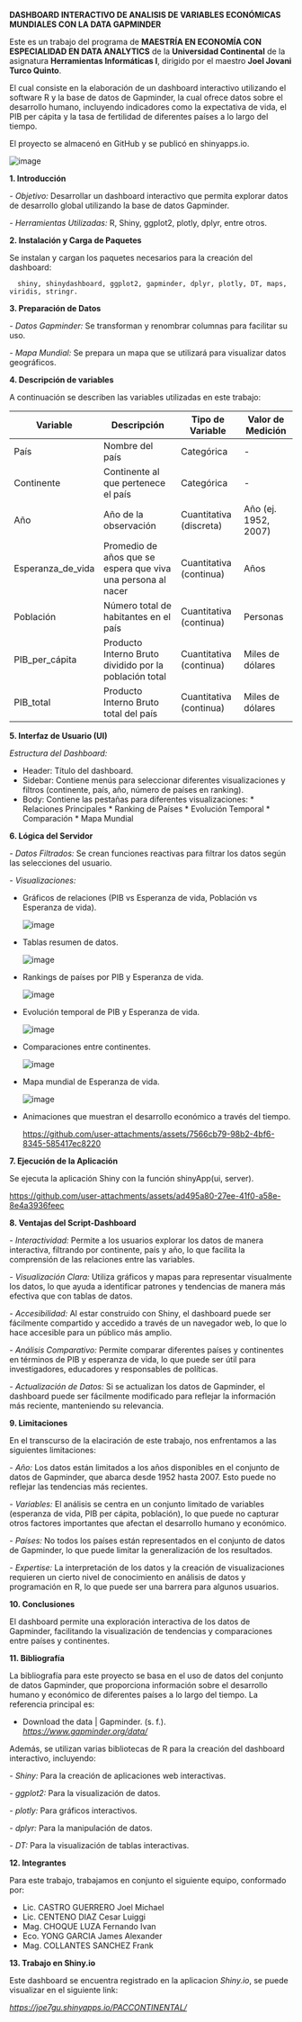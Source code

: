 **DASHBOARD INTERACTIVO DE ANALISIS DE VARIABLES ECONÓMICAS MUNDIALES CON LA DATA GAPMINDER**

Este es un trabajo del programa de **MAESTRÍA EN ECONOMÍA CON ESPECIALIDAD EN DATA ANALYTICS** de la **Universidad Continental** de la asignatura **Herramientas Informáticas I**, dirigido por el maestro **Joel Jovani Turco Quinto**.

El cual consiste en la elaboración de un dashboard interactivo utilizando el software R y la base de datos de Gapminder, la cual ofrece datos sobre el desarrollo humano, incluyendo indicadores como la expectativa de vida, el PIB per cápita y la tasa de fertilidad de diferentes países a lo largo del tiempo.

El proyecto se almacenó en GitHub y se publicó en shinyapps.io.

![image](https://github.com/user-attachments/assets/562b6484-0dd9-493a-a5ec-7241b46589e8)

**1. Introducción**

*- Objetivo:* Desarrollar un dashboard interactivo que permita explorar datos de desarrollo global utilizando la base de datos Gapminder.

*- Herramientas Utilizadas:* R, Shiny, ggplot2, plotly, dplyr, entre otros.


**2. Instalación y Carga de Paquetes**

  Se instalan y cargan los paquetes necesarios para la creación del dashboard:

      shiny, shinydashboard, ggplot2, gapminder, dplyr, plotly, DT, maps, viridis, stringr.


**3. Preparación de Datos**

*- Datos Gapminder:* Se transforman y renombrar columnas para facilitar su uso.
    
*- Mapa Mundial:* Se prepara un mapa que se utilizará para visualizar datos geográficos.


**4. Descripción de variables**

A continuación se describen las variables utilizadas en este trabajo:


| **Variable** | Descripción | Tipo de Variable | Valor de Medición |
|---|---|---|---|
| País | Nombre del país | Categórica | - |
| Continente | Continente al que pertenece el país | Categórica | - |
| Año | Año de la observación | Cuantitativa (discreta) | Año (ej. 1952, 2007) |
| Esperanza_de_vida | Promedio de años que se espera que viva una persona al nacer | Cuantitativa (continua) | Años |
| Población | Número total de habitantes en el país | Cuantitativa (continua) | Personas |
| PIB_per_cápita | Producto Interno Bruto dividido por la población total | Cuantitativa (continua) | Miles de dólares |
| PIB_total | Producto Interno Bruto total del país | Cuantitativa (continua) | Miles de dólares |


**5. Interfaz de Usuario (UI)**

*Estructura del Dashboard:*
    
- Header: Título del dashboard.
- Sidebar: Contiene menús para seleccionar diferentes visualizaciones y filtros (continente, país, año, número de países en ranking).
- Body: Contiene las pestañas para diferentes visualizaciones:
        * Relaciones Principales
        * Ranking de Países
        * Evolución Temporal
        * Comparación
        * Mapa Mundial


**6. Lógica del Servidor**

*- Datos Filtrados:* Se crean funciones reactivas para filtrar los datos según las selecciones del usuario.
      
*- Visualizaciones:*
  - Gráficos de relaciones (PIB vs Esperanza de vida, Población vs Esperanza de vida).

    ![image](https://github.com/user-attachments/assets/29869dba-5ae3-4e4f-bc62-1b4aec6f06f6)
    
  - Tablas resumen de datos.

    ![image](https://github.com/user-attachments/assets/370c2b9f-97f8-4e40-bf78-ade24a2096f6)

  - Rankings de países por PIB y Esperanza de vida.

    ![image](https://github.com/user-attachments/assets/d8bb5c38-7752-4c84-8305-a5024fab6a2b)
    
  - Evolución temporal de PIB y Esperanza de vida.

    ![image](https://github.com/user-attachments/assets/9a626fc9-bce7-499a-a197-2d51d303d5f3)
    
  - Comparaciones entre continentes.

    ![image](https://github.com/user-attachments/assets/d829d1f9-4014-421d-97f3-4f684f6e1182)
   
  - Mapa mundial de Esperanza de vida.

    ![image](https://github.com/user-attachments/assets/d6cc53d4-3f28-47d1-aa41-70dbd37b5e61)

  - Animaciones que muestran el desarrollo económico a través del tiempo.

    https://github.com/user-attachments/assets/7566cb79-98b2-4bf6-8345-585417ec8220


**7. Ejecución de la Aplicación**

Se ejecuta la aplicación Shiny con la función shinyApp(ui, server).

https://github.com/user-attachments/assets/ad495a80-27ee-41f0-a58e-8e4a3936feec

**8. Ventajas del Script-Dashboard**

*- Interactividad:* Permite a los usuarios explorar los datos de manera interactiva, filtrando por continente, país y año, lo que facilita la comprensión de las             relaciones entre las variables.
      
*- Visualización Clara:* Utiliza gráficos y mapas para representar visualmente los datos, lo que ayuda a identificar patrones y tendencias de manera más efectiva que        con tablas de datos.
      
*- Accesibilidad:* Al estar construido con Shiny, el dashboard puede ser fácilmente compartido y accedido a través de un navegador web, lo que lo hace accesible para        un público más amplio.
      
*- Análisis Comparativo:* Permite comparar diferentes países y continentes en términos de PIB y esperanza de vida, lo que puede ser útil para investigadores,                educadores y responsables de políticas.
      
*- Actualización de Datos:* Si se actualizan los datos de Gapminder, el dashboard puede ser fácilmente modificado para reflejar la información más reciente,                 manteniendo su relevancia.


**9. Limitaciones**

En el transcurso de la elaciración de este trabajo, nos enfrentamos a las siguientes limitaciones:
      
*- Año:* Los datos están limitados a los años disponibles en el conjunto de datos de Gapminder, que abarca desde 1952 hasta 2007. Esto puede no reflejar las                 tendencias más recientes.
      
*- Variables:* El análisis se centra en un conjunto limitado de variables (esperanza de vida, PIB per cápita, población), lo que puede no capturar otros factores importantes que afectan el desarrollo humano y económico.
      
*- Países:* No todos los países están representados en el conjunto de datos de Gapminder, lo que puede limitar la generalización de los resultados.
      
*- Expertise:* La interpretación de los datos y la creación de visualizaciones requieren un cierto nivel de conocimiento en análisis de datos y programación en R, lo que puede ser una barrera para algunos usuarios.


**10. Conclusiones**

El dashboard permite una exploración interactiva de los datos de Gapminder, facilitando la visualización de tendencias y comparaciones entre países y continentes.


**11. Bibliografía**

La bibliografía para este proyecto se basa en el uso de datos del conjunto de datos Gapminder, que proporciona información sobre el desarrollo humano y económico de diferentes países a lo largo del tiempo. La referencia principal es:

- Download the data | Gapminder. (s. f.). *https://www.gapminder.org/data/*

Además, se utilizan varias bibliotecas de R para la creación del dashboard interactivo, incluyendo:

  *- Shiny:* Para la creación de aplicaciones web interactivas.

  *- ggplot2:* Para la visualización de datos.

  *- plotly:* Para gráficos interactivos.

  *- dplyr:* Para la manipulación de datos.
 
  *- DT:* Para la visualización de tablas interactivas.


**12. Integrantes**

Para este trabajo, trabajamos en conjunto el siguiente equipo, conformado por:

* Lic. CASTRO GUERRERO Joel Michael
* Lic. CENTENO DIAZ Cesar Luiggi
* Mag. CHOQUE LUZA Fernando Ivan
* Eco. YONG GARCIA James Alexander
* Mag. COLLANTES SANCHEZ Frank
    
**13. Trabajo en Shiny.io**

Este dashboard se encuentra registrado en la aplicacion *Shiny.io*, se puede visualizar en el siguiente link:

*https://joe7gu.shinyapps.io/PACCONTINENTAL/*
